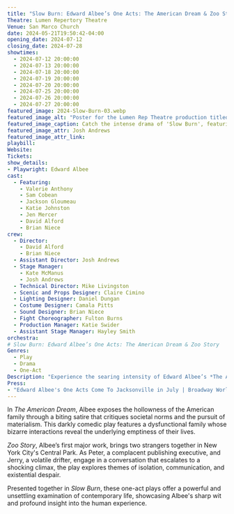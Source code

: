 ```yaml
---
title: "Slow Burn: Edward Albee’s One Acts: The American Dream & Zoo Story"
Theatre: Lumen Repertory Theatre
Venue: San Marco Church
date: 2024-05-21T19:50:42-04:00
opening_date: 2024-07-12
closing_date: 2024-07-28
showtimes:
  - 2024-07-12 20:00:00
  - 2024-07-13 20:00:00
  - 2024-07-18 20:00:00
  - 2024-07-19 20:00:00
  - 2024-07-20 20:00:00
  - 2024-07-25 20:00:00
  - 2024-07-26 20:00:00
  - 2024-07-27 20:00:00
featured_image: 2024-Slow-Burn-03.webp
featured_image_alt: "Poster for the Lumen Rep Theatre production titled 'Slow Burn,' showcasing performances from July 12-27. The visual features a park bench engulfed in flames against a night sky, symbolizing the intense and provocative nature of Edward Albee's one-acts, 'The American Dream' and 'The Zoo Story.'"
featured_image_caption: Catch the intense drama of 'Slow Burn', featuring Edward Albee's one-acts 'The American Dream' and 'The Zoo Story' this July at Lumen Rep Theatre.
featured_image_attr: Josh Andrews
featured_image_attr_link: 
playbill:
Website: 
Tickets: 
show_details: 
- Playwright: Edward Albee
cast:
  - Featuring: 
    - Valerie Anthony
    - Sam Cobean
    - Jackson Gloumeau
    - Katie Johnston
    - Jen Mercer
    - David Alford
    - Brian Niece
crew:
  - Director: 
    - David Alford
    - Brian Niece
  - Assistant Director: Josh Andrews
  - Stage Manager: 
    - Kate McManus
    - Josh Andrews
  - Technical Director: Mike Livingston
  - Scenic and Props Designer: Claire Cimino
  - Lighting Designer: Daniel Dungan
  - Costume Designer: Camala Pitts
  - Sound Designer: Brian Niece
  - Fight Choreographer: Fulton Burns
  - Production Manager: Katie Swider
  - Assistant Stage Manager: Hayley Smith
orchestra:
# Slow Burn: Edward Albee’s One Acts: The American Dream & Zoo Story
Genres:
  - Play
  - Drama
  - One-Act
Description: "Experience the searing intensity of Edward Albee’s *The American Dream* and *Zoo Story*, two provocative one-act plays that delve deep into the American psyche and human condition."
Press: 
- "Edward Albee's One Acts Come To Jacksonville in July | Broadway World": https://www.broadwayworld.com/jacksonville/article/Edward-Albees-One-Acts-Come-To-Jacksonville-in-July-20240624
---
```

In *The American Dream*, Albee exposes the hollowness of the American family through a biting satire that critiques societal norms and the pursuit of materialism. This darkly comedic play features a dysfunctional family whose bizarre interactions reveal the underlying emptiness of their lives.

*Zoo Story*, Albee’s first major work, brings two strangers together in New York City's Central Park. As Peter, a complacent publishing executive, and Jerry, a volatile drifter, engage in a conversation that escalates to a shocking climax, the play explores themes of isolation, communication, and existential despair.

Presented together in *Slow Burn*, these one-act plays offer a powerful and unsettling examination of contemporary life, showcasing Albee's sharp wit and profound insight into the human experience.